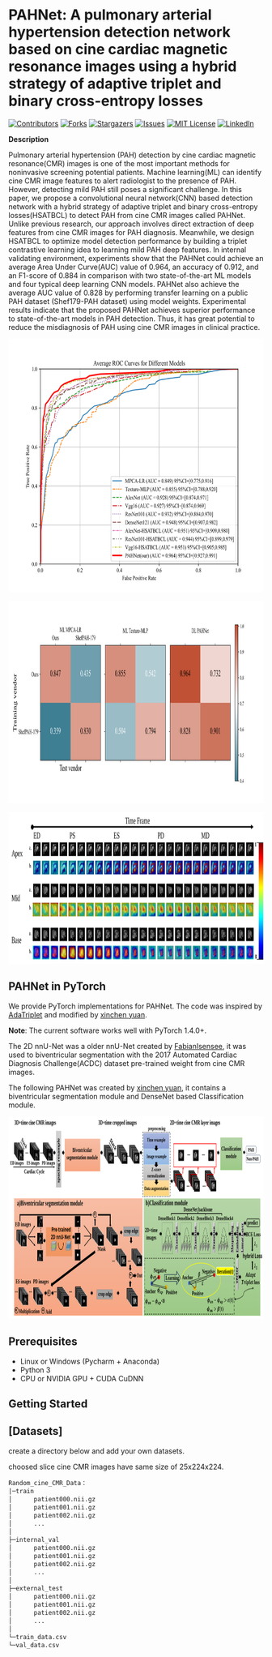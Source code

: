 

# PAHNet: A pulmonary arterial hypertension detection network based on cine cardiac magnetic resonance images using a hybrid strategy of adaptive triplet and binary cross-entropy losses

<!-- PROJECT SHIELDS -->

[![Contributors][contributors-shield]][contributors-url]
[![Forks][forks-shield]][forks-url]
[![Stargazers][stars-shield]][stars-url]
[![Issues][issues-shield]][issues-url]
[![MIT License][license-shield]][license-url]
[![LinkedIn][linkedin-shield]][linkedin-url]

**Description**

Pulmonary arterial hypertension (PAH) detection by cine cardiac magnetic resonance(CMR) images is one of the most important methods for noninvasive screening potential patients.  Machine learning(ML) can identify cine CMR image features to alert radiologist to the presence of PAH.  However, detecting mild PAH still poses a significant challenge. In this paper, we propose a convolutional neural network(CNN) based detection network with a hybrid strategy of adaptive triplet and binary cross-entropy losses(HSATBCL) to detect PAH from cine CMR images called PAHNet. Unlike previous research, our approach involves direct extraction of deep features from cine CMR images for PAH diagnosis. Meanwhile, we design HSATBCL to optimize model detection performance by building a triplet contrastive learning idea to learning mild PAH deep features. In internal validating environment, experiments show that the PAHNet could achieve an average Area Under Curve(AUC) value of 0.964, an accuracy of 0.912, and an F1-score of 0.884 in comparison with two state-of-the-art ML models and four typical deep learning CNN models. PAHNet also achieve the average AUC value of 0.828 by performing transfer learning on a public PAH dataset (Shef179-PAH dataset) using model weights. Experimental results indicate that the proposed PAHNet achieves superior performance to state-of-the-art models in PAH detection. Thus, it has great potential to reduce the misdiagnosis of PAH using cine CMR images in clinical practice.


<p align="center">
  <a href="https://github.com/gy-xinchen/PAHNet/">
    <img src="imgs/Average_ROC_gai.svg" alt="Logo" width="800" height="500">
  </a>

</p>

<p align="center">
  <a href="https://github.com/gy-xinchen/PAHNet/">
    <img src="imgs/transfer_three.svg" alt="Logo" width="800" height="400">
  </a>

</p>

<p align="center">
  <a href="https://github.com/gy-xinchen/PAHNet/">
    <img src="imgs/Visualization.svg" alt="Logo" width="1000" height="300">
  </a>

</p>

## PAHNet in PyTorch
We provide PyTorch implementations for PAHNet.
The code was inspired by [AdaTriplet](https://github.com/Oulu-IMEDS/AdaTriplet) and modified by [xinchen yuan](https://github.com/gy-xinchen).

**Note**: The current software works well with PyTorch 1.4.0+.

The 2D nnU-Net was a older nnU-Net created by [FabianIsensee](https://github.com/MIC-DKFZ/nnUNet/tree/nnunetv1), it was used to biventricular segmentation with the 2017 Automated Cardiac Diagnosis Challenge(ACDC) dataset pre-trained weight from cine CMR images.

The following PAHNet was created by [xinchen yuan](https://github.com/gy-xinchen), it contains a biventricular segmentation module and DenseNet based Classification module.

<p align="center">
  <a href="https://github.com/gy-xinchen/PAHNet/">
    <img src="imgs/framework.svg" alt="Logo" width="1000" height="400">
  </a>

</p>

## Prerequisites
- Linux or Windows (Pycharm + Anaconda)
- Python 3
- CPU or NVIDIA GPU + CUDA CuDNN

## Getting Started


## [Datasets]
create a directory below and add your own datasets.

choosed slice cine CMR images have same size of 25x224x224.
```
Random_cine_CMR_Data：
|─train
│      patient000.nii.gz 
│      patient001.nii.gz
│      patient002.nii.gz
│      ...
│
├─internal_val
│      patient000.nii.gz 
│      patient001.nii.gz
│      patient002.nii.gz
│      ...
│
├─external_test
│      patient000.nii.gz 
│      patient001.nii.gz
│      patient002.nii.gz
│      ...
│
└─train_data.csv
└─val_data.csv
```

<!-- links -->
[your-project-path]:gy-xinchen/PAHNet
[contributors-shield]: https://img.shields.io/github/contributors/gy-xinchen/PAHNet.svg?style=flat-square
[contributors-url]: https://github.com/gy-xinchen/PAHNet/graphs/contributors
[forks-shield]: https://img.shields.io/github/forks/gy-xinchen/PAHNet.svg?style=flat-square
[forks-url]: https://github.com/gy-xinchen/PAHNet/network/members
[stars-shield]: https://img.shields.io/github/stars/gy-xinchen/PAHNet.svg?style=flat-square
[stars-url]: https://github.com/gy-xinchen/PAHNet/stargazers
[issues-shield]: https://img.shields.io/github/issues/gy-xinchen/PAHNet.svg?style=flat-square
[issues-url]: https://img.shields.io/github/issues/gy-xinchen/PAHNet.svg
[license-shield]: https://img.shields.io/github/license/shaojintian/Best_README_template.svg?style=flat-square
[license-url]: https://github.com/gy-xinchen/PAHNet/blob/master/LICENSE.txt
[linkedin-shield]: https://img.shields.io/badge/-LinkedIn-black.svg?style=flat-square&logo=linkedin&colorB=555
[linkedin-url]: https://linkedin.com/in/gy-xinchen

